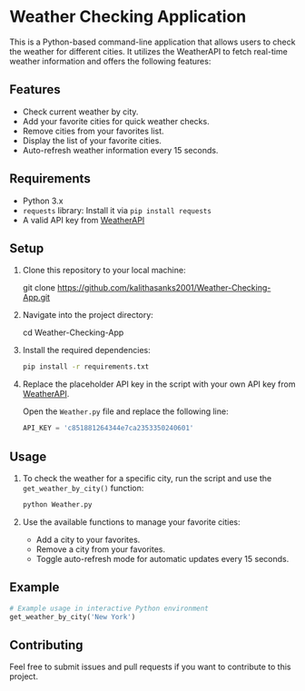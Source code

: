 # Weather Checking Application

This is a Python-based command-line application that allows users to check the weather for different cities. It utilizes the WeatherAPI to fetch real-time weather information and offers the following features:

## Features

- Check current weather by city.
- Add your favorite cities for quick weather checks.
- Remove cities from your favorites list.
- Display the list of your favorite cities.
- Auto-refresh weather information every 15 seconds.

## Requirements

- Python 3.x
- `requests` library: Install it via `pip install requests`
- A valid API key from [WeatherAPI](https://www.weatherapi.com/)

## Setup

1. Clone this repository to your local machine:

   git clone https://github.com/kalithasanks2001/Weather-Checking-App.git

2. Navigate into the project directory:

   cd Weather-Checking-App

3. Install the required dependencies:

   ```bash
   pip install -r requirements.txt
   ```

4. Replace the placeholder API key in the script with your own API key from [WeatherAPI](https://www.weatherapi.com/).

   Open the `Weather.py` file and replace the following line:

   ```python
   API_KEY = 'c851881264344e7ca2353350240601'
   ```

## Usage

1. To check the weather for a specific city, run the script and use the `get_weather_by_city()` function:

   ```bash
   python Weather.py
   ```

2. Use the available functions to manage your favorite cities:
   - Add a city to your favorites.
   - Remove a city from your favorites.
   - Toggle auto-refresh mode for automatic updates every 15 seconds.

## Example

```python
# Example usage in interactive Python environment
get_weather_by_city('New York')
```

## Contributing

Feel free to submit issues and pull requests if you want to contribute to this project.
